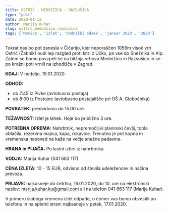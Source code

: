 ```yaml
---
title: OSTRIČ - MEDVIŽICA - RAZSUŠICA 
type: "post"
date: 2020-01-13
author: Marija Kuhar
slug: ostirc_medvezica_razsusica
tags: ['Novice', 'Izlet', 'Vodniški odsek', 'januar 2020', '2020']
---
```


Tokrat nas bo pot zanesla v Čičarijo, kjer neporaščen 1056m visok vrh Ostrič (Žabnik)  nudi lep razgled proti Istri z Učko, pa vse do Snežnika in Alp. Zatem se bomo povzpeli še na bližnja vrhova Medvižico in Razsušico in se po krožni poti vrnili na izhodišče v Zagrad. 

<!-- more -->

**KDAJ:** V nedeljo, 19.01.2020

**ODHOD:** 	

- ob 7:45 iz Pivke (avtobusna postaja)
- ob 8:00 iz Postojne (avtobusno postajališče pri OŠ A. Globočnika) 

**POVRATEK:** predvidoma do 15.00 ure.

**TEŽAVNOST:** Izlet je lahek. Hoje bo približno 3 ure.

**POTREBNA OPREMA:** Nahrbtnik, nepremočljivi planinski čevlji, topla oblačila, rezervna majica, kapa, rokavice. Trenutno je pot kopna in vremenska napoved ne kaže na večje snežne padavine.

**HRANA in PIJAČA:** Po lastni izbiri iz nahrbtnika.

**VODJA:** Marija Kuhar (041 663 117)

**CENA IZLETA:** 10 - 15 EUR, odvisno od števila udeležencev in načina prevoza.

**PRIJAVE:** najkasneje do četrtka, 16.01.2020, do 10. ure na elektronski naslov: marija.kuhar.ku@gmail.com ali na telefon 041 663 117 (Marija Kuhar).

V primeru slabega vremena izlet odpade, o čemer vas bomo obvestili po telefonu in na spletni strani najkasneje v petek, 17.01.2020.
